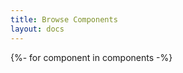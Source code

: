 ```yaml
---
title: Browse Components
layout: docs
---
```


<quiet-search-list id="component-index" match="fuzzy">
  <quiet-text-field 
    slot="controller" 
    label="Searching {{ components.length }} custom elements" 
    description="Results will automatically update as you type"
    pill 
    autofocus 
    clearable
    class="quiet-vh-description"
  >
    <quiet-icon slot="start" name="search"></quiet-icon>
  </quiet-text-field>

  {%- for component in components -%}
    <a 
      class="component" 
      href="/docs/components/{{ component.tagName | stripQuietPrefix}}"
    >
      <p class="name">{{ component.tagName | tagNameToDisplayName }}</p>
      <p class="tag-name"><code>&lt;{{ component.tagName }}&gt;</code></p>
      <p class="summary">{{ component.summary }}</p>
      <div class="badges">
        {%- if component.status == 'experimental' %}[experimental]{% endif %}
        {%- if component.status == 'stable' %}[stable]{% endif %}
        <quiet-badge>since {{ component.since }}</quiet-badge>
        {%- if component.superclass.name == 'QuietFormControlElement' %}[form]{% endif %}
      </div>
    </a>
  {%- endfor -%}

  <quiet-empty-state slot="empty">
    <img
      slot="illustration"
      src="/assets/images/whiskers/thinking.svg"
      alt="Whiskers the mouse pondering"
      style="width: auto; max-height: 12rem;"
    >
    <p>
      Sorry, nothing like that has been built yet!<br>
      <a href="https://github.com/quietui/quiet/discussions/categories/feature-requests" target="_blank">Ask for it here</a>
    </p>
  </quiet-empty-state>
</quiet-search-list>

<style>
  #component-index {
    &::part(items) {
      display: grid;
      grid-template-columns: repeat(auto-fill, minmax(18rem, 1fr));
      align-items: start;
      gap: 1rem;
      width: 100%;
      margin-block-end: 2rem;
    }

    .component {
      display: flex;
      flex-direction: column;
      flex: 1 1 auto;
      height: 100%;
      border: var(--quiet-border-style) var(--quiet-border-width) var(--quiet-neutral-stroke-softer);
      border-radius: var(--quiet-border-radius);
      background-color: var(--quiet-paper-color);
      box-shadow: var(--quiet-shadow-softer);
      font-weight: inherit;
      padding: 1.25rem;
      text-decoration: none;
      color: inherit;
      transition: all 0.1s ease-in-out;
      
      &:focus-visible {
        outline-offset: calc(-1 * var(--quiet-border-width));
      }

      @media (hover: hover) {
        &:hover {
          transform: translateY(-2px) scale(1.01);
          box-shadow: var(--quiet-shadow-soft);
        }
      }

      .name {
        font-size: 1.3875rem;
        font-weight: var(--quiet-font-weight-semibold);
        margin-block-end: 0.25rem;
      }

      .tag-name {
        margin-block: 0;
      }

      .summary {
        margin-block: 0.5rem 1rem;
      }

      code {
        color: var(--quiet-text-muted);
        background: transparent;
        font-size: 1.125rem;
        white-space: normal;
        padding: 0;
      }

      .badges {
        display: flex;
        gap: .25rem;
        align-items: center;
        margin-top: auto;
      }
    }

    .empty {
      grid-column: 1 / -1;
      padding: 3rem 2rem;
      color: var(--quiet-text-muted);
      font-size: 1.125rem;
      text-align: center;

      quiet-icon {
        display: block;
        width: 2rem;
        height: 2rem;
        margin-inline: auto;
        margin-block-end: 0.5rem;
      }
    }
  }
</style>